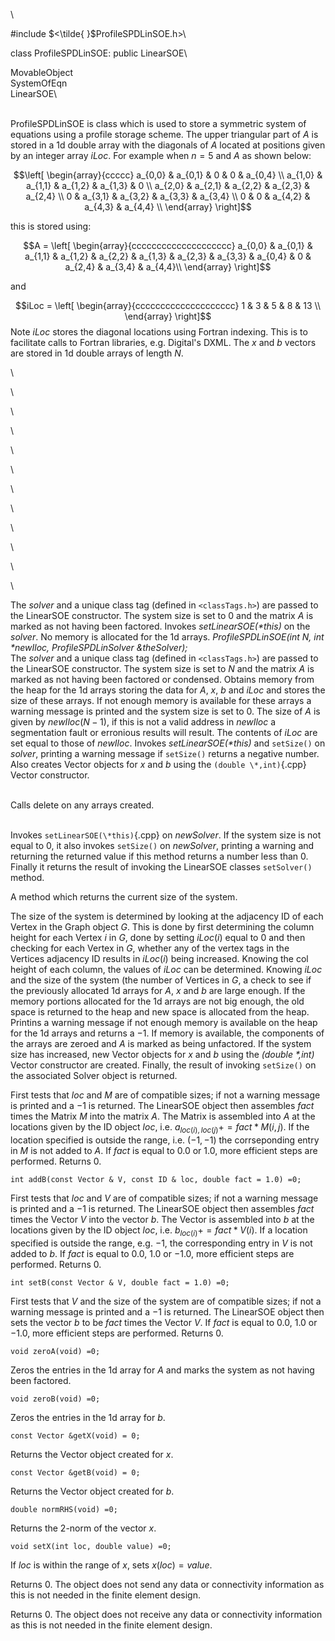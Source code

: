\

\#include $<\tilde{ }$ProfileSPDLinSOE.h$>$\

class ProfileSPDLinSOE: public LinearSOE\

MovableObject\
SystemOfEqn\
LinearSOE\

\
ProfileSPDLinSOE is class which is used to store a symmetric system of
equations using a profile storage scheme. The upper triangular part of
$A$ is stored in a 1d double array with the diagonals of $A$ located at
positions given by an integer array $iLoc$. For example when $n=5$ and
$A$ as shown below:

$$\left[
\begin{array}{ccccc}
a_{0,0} & a_{0,1}  & 0 & 0 & a_{0,4} \\
a_{1,0} & a_{1,1} & a_{1,2} & a_{1,3} & 0 \\
a_{2,0} & a_{2,1} & a_{2,2} & a_{2,3} & a_{2,4}  \\
0 & a_{3,1} & a_{3,2} & a_{3,3} & a_{3,4} \\
0 & 0 & a_{4,2} & a_{4,3} & a_{4,4} \\
\end{array}
\right]$$

this is stored using:

$$A =
\left[
\begin{array}{cccccccccccccccccccc}
a_{0,0} & a_{0,1}  & a_{1,1} & a_{1,2} & a_{2,2} & a_{1,3} &
a_{2,3} & a_{3,3} & a_{0,4} & 0 & a_{2,4} & a_{3,4} & a_{4,4}\\
\end{array}
\right]$$

and

$$iLoc =
\left[
\begin{array}{cccccccccccccccccccc}
1 & 3 & 5 & 8 & 13 \\
\end{array}
\right]$$ Note $iLoc$ stores the diagonal locations using Fortran
indexing. This is to facilitate calls to Fortran libraries, e.g.
Digital's DXML. The $x$ and $b$ vectors are stored in 1d double arrays
of length $N$.

\

\

\

\

\

\

\

\

\

\

\

\

The *solver* and a unique class tag (defined in  `<classTags.h>`) are
passed to the LinearSOE constructor. The system size is set to $0$ and
the matrix $A$ is marked as not having been factored. Invokes
*setLinearSOE(\*this)* on the *solver*. No memory is allocated for the
1d arrays.
*ProfileSPDLinSOE(int N, int \*newIloc, ProfileSPDLinSolver
&theSolver);* \
The *solver* and a unique class tag (defined in  `<classTags.h>`) are
passed to the LinearSOE constructor. The system size is set to $N$ and
the matrix $A$ is marked as not having been factored or condensed.
Obtains memory from the heap for the 1d arrays storing the data for $A$,
$x$, $b$ and $iLoc$ and stores the size of these arrays. If not enough
memory is available for these arrays a warning message is printed and
the system size is set to $0$. The size of $A$ is given by
$newIloc(N-1)$, if this is not a valid address in *newIloc* a
segmentation fault or erronious results will result. The contents of
$iLoc$ are set equal to those of *newIloc*. Invokes
*setLinearSOE(\*this)* and `setSize()` on *solver*, printing a warning
message if `setSize()` returns a negative number. Also creates Vector
objects for $x$ and $b$ using the `(double \*,int)`{.cpp} Vector constructor.

\
Calls delete on any arrays created.

\
Invokes `setLinearSOE(\*this)`{.cpp} on *newSolver*. If the system size is not
equal to $0$, it also invokes `setSize()` on *newSolver*, printing a
warning and returning the returned value if this method returns a number
less than $0$. Finally it returns the result of invoking the LinearSOE
classes `setSolver()` method.

A method which returns the current size of the system.

The size of the system is determined by looking at the adjacency ID of
each Vertex in the Graph object *G*. This is done by first determining
the column height for each Vertex $i$ in *G*, done by setting $iLoc(i)$
equal to $0$ and then checking for each Vertex in *G*, whether any of
the vertex tags in the Vertices adjacency ID results in $iLoc(i)$ being
increased. Knowing the col height of each column, the values of *iLoc*
can be determined. Knowing *iLoc* and the size of the system (the number
of Vertices in *G*, a check to see if the previously allocated 1d arrays
for $A$, $x$ and $b$ are large enough. If the memory portions allocated
for the 1d arrays are not big enough, the old space is returned to the
heap and new space is allocated from the heap. Printins a warning
message if not enough memory is available on the heap for the 1d arrays
and returns a $-1$. If memory is available, the components of the arrays
are zeroed and $A$ is marked as being unfactored. If the system size has
increased, new Vector objects for $x$ and $b$ using the *(double
\*,int)* Vector constructor are created. Finally, the result of invoking
`setSize()` on the associated Solver object is returned.

First tests that *loc* and *M* are of compatible sizes; if not a warning
message is printed and a $-1$ is returned. The LinearSOE object then
assembles *fact* times the Matrix *M* into the matrix $A$. The Matrix is
assembled into $A$ at the locations given by the ID object *loc*, i.e.
$a_{loc(i),loc(j)} +=
fact * M(i,j)$. If the location specified is outside the range, i.e.
$(-1,-1)$ the corrseponding entry in *M* is not added to $A$. If *fact*
is equal to $0.0$ or $1.0$, more efficient steps are performed. Returns
$0$.

```{.cpp}
int addB(const Vector & V, const ID & loc, double fact = 1.0) =0;
```

First tests that *loc* and *V* are of compatible sizes; if not a warning
message is printed and a $-1$ is returned. The LinearSOE object then
assembles *fact* times the Vector *V* into the vector $b$. The Vector is
assembled into $b$ at the locations given by the ID object *loc*, i.e.
$b_{loc(i)} += fact * V(i)$. If a location specified is outside the
range, e.g. $-1$, the corresponding entry in *V* is not added to $b$. If
*fact* is equal to $0.0$, $1.0$ or $-1.0$, more efficient steps are
performed. Returns $0$.

```{.cpp}
int setB(const Vector & V, double fact = 1.0) =0;
```

First tests that *V* and the size of the system are of compatible sizes;
if not a warning message is printed and a $-1$ is returned. The
LinearSOE object then sets the vector *b* to be *fact* times the Vector
*V*. If *fact* is equal to $0.0$, $1.0$ or $-1.0$, more efficient steps
are performed. Returns $0$.

```{.cpp}
void zeroA(void) =0;
```

Zeros the entries in the 1d array for $A$ and marks the system as not
having been factored.

```{.cpp}
void zeroB(void) =0;
```

Zeros the entries in the 1d array for $b$.

```{.cpp}
const Vector &getX(void) = 0;
```

Returns the Vector object created for $x$.

```{.cpp}
const Vector &getB(void) = 0;
```

Returns the Vector object created for $b$.

```{.cpp}
double normRHS(void) =0;
```

Returns the 2-norm of the vector $x$.

```{.cpp}
void setX(int loc, double value) =0;
```

If *loc* is within the range of $x$, sets $x(loc) = value$.

Returns $0$. The object does not send any data or connectivity
information as this is not needed in the finite element design.

Returns $0$. The object does not receive any data or connectivity
information as this is not needed in the finite element design.
